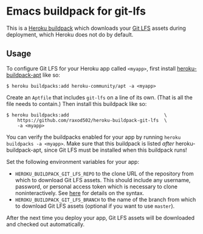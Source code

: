 # Emacs buildpack for git-lfs

This is a [Heroku buildpack][buildpacks] which downloads your [Git
LFS][git-lfs] assets during deployment, which Heroku does not do by
default.

## Usage

To configure Git LFS for your Heroku app called `<myapp>`, first
install [heroku-buildpack-apt] like so:

    $ heroku buildpacks:add heroku-community/apt -a <myapp>

Create an `Aptfile` that includes `git-lfs` on a line of its own.
(That is all the file needs to contain.) Then install this buildpack
like so:

    $ heroku buildpacks:add                                   \
        https://github.com/raxod502/heroku-buildpack-git-lfs  \
        -a <myapp>

You can verify the buildpacks enabled for your app by running `heroku
buildpacks -a <myapp>`. Make sure that this buildpack is listed
*after* heroku-buildpack-apt, since Git LFS must be installed when
this buildpack runs!

Set the following environment variables for your app:

* `HEROKU_BUILDPACK_GIT_LFS_REPO` to the clone URL of the repository
  from which to download Git LFS assets. This should include any
  username, password, or personal access token which is necessary to
  clone noninteractively. See [here][noninteractive-clone] for
  details on the syntax.
* `HEROKU_BUILDPACK_GIT_LFS_BRANCH` to the name of the branch from
  which to download Git LFS assets (optional if you want to use
  `master`).

After the next time you deploy your app, Git LFS assets will be
downloaded and checked out automatically.

[buildpacks]: https://devcenter.heroku.com/articles/buildpacks
[git-lfs]: https://git-lfs.github.com/
[heroku-buildpack-apt]: https://github.com/heroku/heroku-buildpack-apt
[noninteractive-clone]: https://stackoverflow.com/q/10054318/3538165
